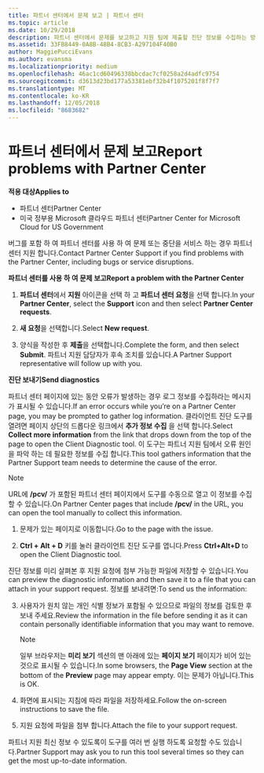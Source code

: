 ```yaml
---
title: 파트너 센터에서 문제 보고 | 파트너 센터
ms.topic: article
ms.date: 10/29/2018
description: 파트너 센터에서 문제를 보고하고 지원 팀에 제출할 진단 정보를 수집하는 방법
ms.assetid: 33FB8449-0A8B-48B4-8CB3-A297104F40B0
author: MaggiePucciEvans
ms.author: evansma
ms.localizationpriority: medium
ms.openlocfilehash: 46ac1cd60496338bbcdac7cf0258a2d4adfc9754
ms.sourcegitcommit: d3613d23bd177a53381ebf32b4f1075201f8f7f7
ms.translationtype: MT
ms.contentlocale: ko-KR
ms.lasthandoff: 12/05/2018
ms.locfileid: "8683682"
---
```

# <a name="report-problems-with-partner-center"></a><span data-ttu-id="8f52d-103">파트너 센터에서 문제 보고</span><span class="sxs-lookup"><span data-stu-id="8f52d-103">Report problems with Partner Center</span></span>

**<span data-ttu-id="8f52d-104">적용 대상</span><span class="sxs-lookup"><span data-stu-id="8f52d-104">Applies to</span></span>**

-  <span data-ttu-id="8f52d-105">파트너 센터</span><span class="sxs-lookup"><span data-stu-id="8f52d-105">Partner Center</span></span>
-  <span data-ttu-id="8f52d-106">미국 정부용 Microsoft 클라우드 파트너 센터</span><span class="sxs-lookup"><span data-stu-id="8f52d-106">Partner Center for Microsoft Cloud for US Government</span></span>


<span data-ttu-id="8f52d-107">버그를 포함 하 여 파트너 센터를 사용 하 여 문제 또는 중단을 서비스 하는 경우 파트너 센터 지원 합니다.</span><span class="sxs-lookup"><span data-stu-id="8f52d-107">Contact Partner Center Support if you find problems with the Partner Center, including bugs or service disruptions.</span></span>

**<span data-ttu-id="8f52d-108">파트너 센터를 사용 하 여 문제 보고</span><span class="sxs-lookup"><span data-stu-id="8f52d-108">Report a problem with the Partner Center</span></span>**

1.  <span data-ttu-id="8f52d-109">**파트너 센터**에서 **지원** 아이콘을 선택 하 고 **파트너 센터 요청**을 선택 합니다.</span><span class="sxs-lookup"><span data-stu-id="8f52d-109">In your **Partner Center**, select the **Support** icon and then select **Partner Center requests**.</span></span>

2.  <span data-ttu-id="8f52d-110">**새 요청**을 선택합니다.</span><span class="sxs-lookup"><span data-stu-id="8f52d-110">Select **New request**.</span></span>

3.  <span data-ttu-id="8f52d-111">양식을 작성한 후 **제출**을 선택합니다.</span><span class="sxs-lookup"><span data-stu-id="8f52d-111">Complete the form, and then select **Submit**.</span></span> <span data-ttu-id="8f52d-112">파트너 지원 담당자가 후속 조치를 있습니다.</span><span class="sxs-lookup"><span data-stu-id="8f52d-112">A Partner Support representative will follow up with you.</span></span>

**<span data-ttu-id="8f52d-113">진단 보내기</span><span class="sxs-lookup"><span data-stu-id="8f52d-113">Send diagnostics</span></span>**

<span data-ttu-id="8f52d-114">파트너 센터 페이지에 있는 동안 오류가 발생하는 경우 로그 정보를 수집하라는 메시지가 표시될 수 있습니다.</span><span class="sxs-lookup"><span data-stu-id="8f52d-114">If an error occurs while you’re on a Partner Center page, you may be prompted to gather log information.</span></span> <span data-ttu-id="8f52d-115">클라이언트 진단 도구를 열려면 페이지 상단의 드롭다운 링크에서 **추가 정보 수집** 을 선택 합니다.</span><span class="sxs-lookup"><span data-stu-id="8f52d-115">Select **Collect more information** from the link that drops down from the top of the page to open the Client Diagnostic tool.</span></span> <span data-ttu-id="8f52d-116">이 도구는 파트너 지원 팀에서 오류 원인을 파악 하는 데 필요한 정보를 수집 합니다.</span><span class="sxs-lookup"><span data-stu-id="8f52d-116">This tool gathers information that the Partner Support team needs to determine the cause of the error.</span></span> 

>[!NOTE]
><span data-ttu-id="8f52d-117">URL에 **/pcv/** 가 포함된 파트너 센터 페이지에서 도구를 수동으로 열고 이 정보를 수집할 수 있습니다.</span><span class="sxs-lookup"><span data-stu-id="8f52d-117">On Partner Center pages that include **/pcv/** in the URL, you can open the tool manually to collect this information.</span></span>

1.  <span data-ttu-id="8f52d-118">문제가 있는 페이지로 이동합니다.</span><span class="sxs-lookup"><span data-stu-id="8f52d-118">Go to the page with the issue.</span></span>

2.  <span data-ttu-id="8f52d-119">**Ctrl + Alt + D** 키를 눌러 클라이언트 진단 도구를 엽니다.</span><span class="sxs-lookup"><span data-stu-id="8f52d-119">Press **Ctrl+Alt+D** to open the Client Diagnostic tool.</span></span>

<span data-ttu-id="8f52d-120">진단 정보를 미리 살펴본 후 지원 요청에 첨부 가능한 파일에 저장할 수 있습니다.</span><span class="sxs-lookup"><span data-stu-id="8f52d-120">You can preview the diagnostic information and then save it to a file that you can attach in your support request.</span></span> <span data-ttu-id="8f52d-121">정보를 보내려면:</span><span class="sxs-lookup"><span data-stu-id="8f52d-121">To send us the information:</span></span>

3.  <span data-ttu-id="8f52d-122">사용자가 원치 않는 개인 식별 정보가 포함될 수 있으므로 파일의 정보를 검토한 후 보내 주세요.</span><span class="sxs-lookup"><span data-stu-id="8f52d-122">Review the information in the file before sending it as it can contain personally identifiable information that you may want to remove.</span></span> 

    >[!NOTE]
    ><span data-ttu-id="8f52d-123">일부 브라우저는 **미리 보기** 섹션의 맨 아래에 있는 **페이지 보기** 페이지가 비어 있는 것으로 표시될 수 있습니다.</span><span class="sxs-lookup"><span data-stu-id="8f52d-123">In some browsers, the **Page View** section at the bottom of the **Preview** page may appear empty.</span></span> <span data-ttu-id="8f52d-124">이는 문제가 아닙니다.</span><span class="sxs-lookup"><span data-stu-id="8f52d-124">This is OK.</span></span>

4.  <span data-ttu-id="8f52d-125">화면에 표시되는 지침에 따라 파일을 저장하세요.</span><span class="sxs-lookup"><span data-stu-id="8f52d-125">Follow the on-screen instructions to save the file.</span></span>

5.  <span data-ttu-id="8f52d-126">지원 요청에 파일을 첨부 합니다.</span><span class="sxs-lookup"><span data-stu-id="8f52d-126">Attach the file to your support request.</span></span>

<span data-ttu-id="8f52d-127">파트너 지원 최신 정보 수 있도록이 도구를 여러 번 실행 하도록 요청할 수도 있습니다.</span><span class="sxs-lookup"><span data-stu-id="8f52d-127">Partner Support may ask you to run this tool several times so they can get the most up-to-date information.</span></span>

